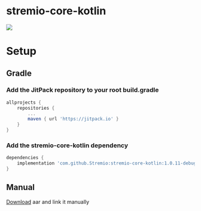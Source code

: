 # stremio-core-kotlin

[![](https://jitpack.io/v/Stremio/stremio-core-kotlin.svg)](https://jitpack.io/#Stremio/stremio-core-kotlin)

# Setup

## Gradle

### Add the JitPack repository to your root build.gradle

```gradle
allprojects {
    repositories {
        ...
        maven { url 'https://jitpack.io' }
    }
}
```

### Add the stremio-core-kotlin dependency

```gradle
dependencies {
    implementation 'com.github.Stremio:stremio-core-kotlin:1.0.11-debug'
}
```

## Manual

[Download](https://jitpack.io/com/github/stremio/stremio-core-kotlin/1.0.11-debug/stremio-core-kotlin-1.0.11-debug.aar) aar and link
it manually
